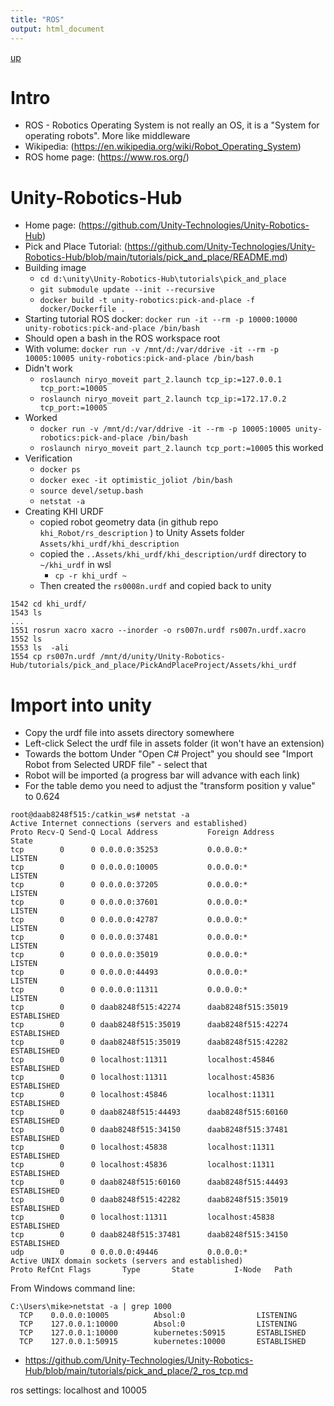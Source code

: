 ```yaml
---
title: "ROS"
output: html_document
---
```

[up](https://mikewise2718.github.io/markdowndocs/)

# Intro
- ROS - Robotics Operating System is not really an OS, it is a "System for operating robots". More like middleware
- Wikipedia: (https://en.wikipedia.org/wiki/Robot_Operating_System)
- ROS home page: (https://www.ros.org/)

# Unity-Robotics-Hub
- Home page: (https://github.com/Unity-Technologies/Unity-Robotics-Hub)
- Pick and Place Tutorial: (https://github.com/Unity-Technologies/Unity-Robotics-Hub/blob/main/tutorials/pick_and_place/README.md)
- Building image
    - `cd d:\unity\Unity-Robotics-Hub\tutorials\pick_and_place`
    - `git submodule update --init --recursive`
    - `docker build -t unity-robotics:pick-and-place -f docker/Dockerfile .`
- Starting tutorial ROS docker: `docker run -it --rm -p 10000:10000 unity-robotics:pick-and-place /bin/bash`
- Should open a bash in the ROS workspace root
- With volume: `docker run -v /mnt/d:/var/ddrive -it --rm -p 10005:10005 unity-robotics:pick-and-place /bin/bash`
- Didn't work
    - `roslaunch niryo_moveit part_2.launch tcp_ip:=127.0.0.1 tcp_port:=10005`
    - `roslaunch niryo_moveit part_2.launch tcp_ip:=172.17.0.2 tcp_port:=10005`
- Worked
    - `docker run -v /mnt/d:/var/ddrive -it --rm -p 10005:10005 unity-robotics:pick-and-place /bin/bash`
    - `roslaunch niryo_moveit part_2.launch tcp_port:=10005` this worked
- Verification
    - `docker ps`
    - `docker exec -it optimistic_joliot /bin/bash`
    - `source devel/setup.bash`
    - `netstat -a`
- Creating KHI URDF
    - copied robot geometry data (in github repo `khi_Robot/rs_description` ) to Unity Assets folder `Assets/khi_urdf/khi_description`
    - copied the `..Assets/khi_urdf/khi_description/urdf` directory to `~/khi_urdf` in wsl
        - `cp -r khi_urdf ~`
    - Then created the `rs0008n.urdf` and copied back to unity
```    
1542 cd khi_urdf/
1543 ls
...
1551 rosrun xacro xacro --inorder -o rs007n.urdf rs007n.urdf.xacro
1552 ls
1553 ls  -ali
1554 cp rs007n.urdf /mnt/d/unity/Unity-Robotics-Hub/tutorials/pick_and_place/PickAndPlaceProject/Assets/khi_urdf
```
# Import into unity
- Copy the urdf file into assets directory somewhere
- Left-click Select the urdf file in assets folder (it won't have an extension)
- Towards the bottom Under "Open C# Project" you should see "Import Robot from Selected URDF file" - select that
- Robot will be imported (a progress bar will advance with each link)
- For the table demo you need to adjust the "transform position y value" to 0.624
    
```
root@daab8248f515:/catkin_ws# netstat -a
Active Internet connections (servers and established)
Proto Recv-Q Send-Q Local Address           Foreign Address         State
tcp        0      0 0.0.0.0:35253           0.0.0.0:*               LISTEN
tcp        0      0 0.0.0.0:10005           0.0.0.0:*               LISTEN
tcp        0      0 0.0.0.0:37205           0.0.0.0:*               LISTEN
tcp        0      0 0.0.0.0:37601           0.0.0.0:*               LISTEN
tcp        0      0 0.0.0.0:42787           0.0.0.0:*               LISTEN
tcp        0      0 0.0.0.0:37481           0.0.0.0:*               LISTEN
tcp        0      0 0.0.0.0:35019           0.0.0.0:*               LISTEN
tcp        0      0 0.0.0.0:44493           0.0.0.0:*               LISTEN
tcp        0      0 0.0.0.0:11311           0.0.0.0:*               LISTEN
tcp        0      0 daab8248f515:42274      daab8248f515:35019      ESTABLISHED
tcp        0      0 daab8248f515:35019      daab8248f515:42274      ESTABLISHED
tcp        0      0 daab8248f515:35019      daab8248f515:42282      ESTABLISHED
tcp        0      0 localhost:11311         localhost:45846         ESTABLISHED
tcp        0      0 localhost:11311         localhost:45836         ESTABLISHED
tcp        0      0 localhost:45846         localhost:11311         ESTABLISHED
tcp        0      0 daab8248f515:44493      daab8248f515:60160      ESTABLISHED
tcp        0      0 daab8248f515:34150      daab8248f515:37481      ESTABLISHED
tcp        0      0 localhost:45838         localhost:11311         ESTABLISHED
tcp        0      0 localhost:45836         localhost:11311         ESTABLISHED
tcp        0      0 daab8248f515:60160      daab8248f515:44493      ESTABLISHED
tcp        0      0 daab8248f515:42282      daab8248f515:35019      ESTABLISHED
tcp        0      0 localhost:11311         localhost:45838         ESTABLISHED
tcp        0      0 daab8248f515:37481      daab8248f515:34150      ESTABLISHED
udp        0      0 0.0.0.0:49446           0.0.0.0:*
Active UNIX domain sockets (servers and established)
Proto RefCnt Flags       Type       State         I-Node   Path
```
From Windows command line:
```
C:\Users\mike>netstat -a | grep 1000
  TCP    0.0.0.0:10005          Absol:0                LISTENING
  TCP    127.0.0.1:10000        Absol:0                LISTENING
  TCP    127.0.0.1:10000        kubernetes:50915       ESTABLISHED
  TCP    127.0.0.1:50915        kubernetes:10000       ESTABLISHED
```

- https://github.com/Unity-Technologies/Unity-Robotics-Hub/blob/main/tutorials/pick_and_place/2_ros_tcp.md

ros settings: localhost and 10005